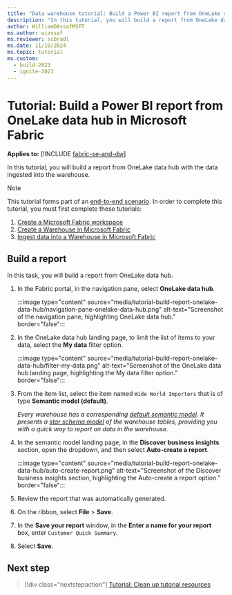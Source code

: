 ```yaml
---
title: "Data warehouse tutorial: Build a Power BI report from OneLake data hub in Microsoft Fabric"
description: "In this tutorial, you will build a report from OneLake data hub with the data ingested into the warehouse."
author: WilliamDAssafMSFT
ms.author: wiassaf
ms.reviewer: scbradl
ms.date: 11/10/2024
ms.topic: tutorial
ms.custom:
  - build-2023
  - ignite-2023
---
```


# Tutorial: Build a Power BI report from OneLake data hub in Microsoft Fabric

**Applies to:** [!INCLUDE [fabric-se-and-dw](includes/applies-to-version/fabric-se-and-dw.md)]

In this tutorial, you will build a report from OneLake data hub with the data ingested into the warehouse.

> [!NOTE]
> This tutorial forms part of an [end-to-end scenario](tutorial-introduction.md#data-warehouse-end-to-end-scenario). In order to complete this tutorial, you must first complete these tutorials:
>
> 1. [Create a Microsoft Fabric workspace](tutorial-create-workspace.md)
> 1. [Create a Warehouse in Microsoft Fabric](tutorial-create-warehouse.md)
> 1. [Ingest data into a Warehouse in Microsoft Fabric](tutorial-ingest-data.md)

## Build a report

In this task, you will build a report from OneLake data hub.

1. In the Fabric portal, in the navigation pane, select **OneLake data hub**.

   :::image type="content" source="media/tutorial-build-report-onelake-data-hub/navigation-pane-onelake-data-hub.png" alt-text="Screenshot of the navigation pane, highlighting OneLake data hub." border="false":::

1. In the OneLake data hub landing page, to limit the list of items to your data, select the **My data** filter option.

   :::image type="content" source="media/tutorial-build-report-onelake-data-hub/filter-my-data.png" alt-text="Screenshot of the OneLake data hub landing page, highlighting the My data filter option." border="false":::

1. From the item list, select  the item named `Wide World Importers` that is of type **Semantic model (default)**.

    _Every warehouse has a corresponding [default semantic model](semantic-models.md#understand-whats-in-the-default-power-bi-semantic-model). It presents a [star schema model](dimensional-modeling-overview.md#star-schema-design) of the warehouse tables, providing you with a quick way to report on data in the warehouse._

1. In the semantic model landing page, in the **Discover business insights** section, open the dropdown, and then select **Auto-create a report**.

   :::image type="content" source="media/tutorial-build-report-onelake-data-hub/auto-create-report.png" alt-text="Screenshot of the Discover business insights section, highlighting the Auto-create a report option." border="false":::

1. Review the report that was automatically generated.

1. On the ribbon, select **File** > **Save**.

1. In the **Save your report** window, in the **Enter a name for your report** box, enter `Customer Quick Summary`.

1. Select **Save**.

## Next step

> [!div class="nextstepaction"]
> [Tutorial: Clean up tutorial resources](tutorial-clean-up.md)
